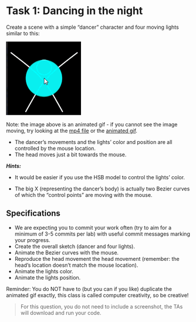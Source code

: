 # Task 1: Dancing in the night

Create a scene with a simple “dancer” character and four moving lights similar to this:

![](images/dancer.gif)

Note: the image above is an animated gif - if you cannot see the image moving, try looking at the [mp4 file](images/dancer.mp4) or the [animated gif](images/dancer.gif).

- The dancer’s movements and the lights’ color and position are all controlled by the mouse location.
- The head moves just a bit towards the mouse.

 ***Hints:*** 
- It would be easier if you use the HSB model to control the lights’ color.

- The big X (representing the dancer’s body) is actually two Bezier curves of which the “control points” are moving with the mouse.

## Specifications

- We are expecting you to commit your work often (try to aim for a minimum of 3-5 commits per lab) with useful commit messages marking your progress.
- Create the overall sketch (dancer and four lights).
- Animate the Bezier curves with the mouse.
- Reproduce the head movement the head movement (remember: the head’s location doesn’t match the mouse location).
- Animate the lights color.
- Animate the lights position.

Reminder: You do NOT have to (but you can if you like) duplicate the animated gif exactly, this class is called computer creativity, so be creative!

> For this question, you do not need to include a screenshot, the TAs will download and run your code.